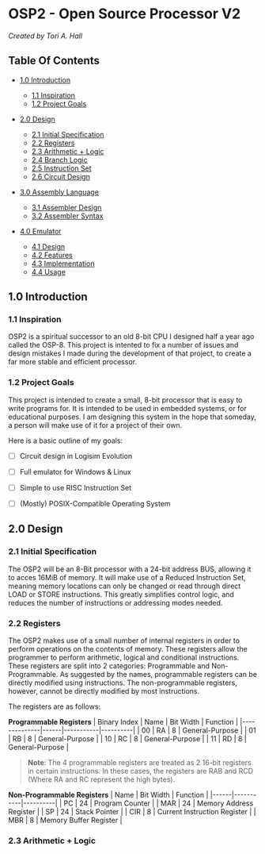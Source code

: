 # OSP2 - Open Source Processor V2
*Created by Tori A. Hall*

## Table Of Contents

- [1.0   Introduction](#10--introduction)
  - [1.1 Inspiration](#11--inspiration)
  - [1.2 Project Goals](#12--project-goals)

- [2.0   Design](#20--design)
  - [2.1 Initial Specification](#21--initial-specification)
  - [2.2 Registers](#22--registers)
  - [2.3 Arithmetic + Logic]()
  - [2.4 Branch Logic]()
  - [2.5 Instruction Set]()
  - [2.6 Circuit Design]()
 
- [3.0   Assembly Language]()
  - [3.1 Assembler Design]()
  - [3.2 Assembler Syntax]()
 
- [4.0   Emulator]()
  - [4.1 Design]()
  - [4.2 Features]()
  - [4.3 Implementation]()
  - [4.4 Usage]()



## 1.0  Introduction

### 1.1  Inspiration

OSP2 is a spiritual successor to an old 8-bit CPU I 
designed half a year ago called the OSP-8. This project
is intented to fix a number of issues and design mistakes
I made during the development of that project, to create
a far more stable and efficient processor.

### 1.2  Project Goals

This project is intended to create a small, 8-bit 
processor that is easy to write programs for. It is intended
to be used in embedded systems, or for educational purposes.
I am designing this system in the hope that someday, a person
will make use of it for a project of their own.

Here is a basic outline of my goals:

  - [ ] Circuit design in Logisim Evolution
  - [ ] Full emulator for Windows & Linux
  - [ ] Simple to use RISC Instruction Set
  - [ ] (Mostly) POSIX-Compatible Operating System



## 2.0  Design

### 2.1  Initial Specification

The OSP2 will be an 8-Bit processor with a 24-bit address
BUS, allowing it to acces 16MiB of memory. It will make use of 
a Reduced Instruction Set, meaning memory locations can only be
changed or read through direct LOAD or STORE instructions. This
greatly simplifies control logic, and reduces the number of 
instructions or addressing modes needed.

### 2.2  Registers

The OSP2 makes use of a small number of internal registers in 
order to perform operations on the contents of memory. These
registers allow the programmer to perform arithmetic, logical
and conditional instructions. These registers are split into
2 categories: Programmable and Non-Programmable. As suggested
by the names, programmable registers can be directly modified
using instructions. The non-programmable registers, however,
cannot be directly modified by most instructions.

The registers are as follows:

**Programmable Registers**
| Binary Index | Name | Bit Width | Function |
|--------------|------|-----------|----------|
| 00           | RA   | 8         | General-Purpose |
| 01           | RB   | 8         | General-Purpose |
| 10           | RC   | 8         | General-Purpose |
| 11           | RD   | 8         | General-Purpose |

> **Note**: The 4 programmable registers are treated as 2 16-bit
> registers in certain instructions. In these cases, the registers
> are RAB and RCD (Where RA and RC represent the high bytes).

**Non-Programmable Registers**
| Name | Bit Width | Function |
|------|-----------|----------|
| PC   | 24        | Program Counter |
| MAR  | 24        | Memory Address Register |
| SP   | 24        | Stack Pointer  |
| CIR  | 8         | Current Instruction Register |
| MBR  | 8         | Memory Buffer Register |

### 2.3  Arithmetic + Logic
